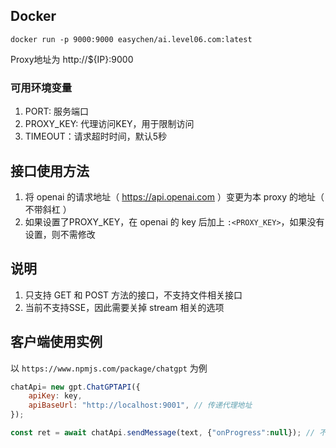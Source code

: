 ## Docker 

```
docker run -p 9000:9000 easychen/ai.level06.com:latest
```

Proxy地址为 http://${IP}:9000

### 可用环境变量

1. PORT: 服务端口
1. PROXY_KEY: 代理访问KEY，用于限制访问
1. TIMEOUT：请求超时时间，默认5秒

## 接口使用方法

1. 将 openai 的请求地址（ https://api.openai.com ）变更为本 proxy 的地址（ 不带斜杠 ）
1. 如果设置了PROXY_KEY，在 openai 的 key 后加上 `:<PROXY_KEY>`，如果没有设置，则不需修改

## 说明 

1. 只支持 GET 和 POST 方法的接口，不支持文件相关接口
1. 当前不支持SSE，因此需要关掉 stream 相关的选项

## 客户端使用实例

以 `https://www.npmjs.com/package/chatgpt` 为例

```js
chatApi= new gpt.ChatGPTAPI({
    apiKey: key,
    apiBaseUrl: "http://localhost:9001", // 传递代理地址
});

const ret = await chatApi.sendMessage(text, {"onProgress":null}); // 不要实现 onProgress，否则会报错           
```